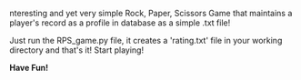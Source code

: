 nteresting and yet very simple Rock, Paper, Scissors Game that maintains a player's record as a profile in database as a simple .txt file!

Just run the RPS_game.py file, it creates a 'rating.txt' file in your working directory and that's it! Start playing!

<b> Have Fun! </b>